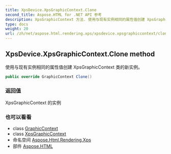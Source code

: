 ```yaml
---
title: XpsDevice.XpsGraphicContext.Clone
second_title: Aspose.HTML for .NET API 参考
description: XpsGraphicContext 方法. 使用与现有实例相同的属性值创建 XpsGraphicContext 类的新实例
type: docs
weight: 20
url: /zh/net/aspose.html.rendering.xps/xpsdevice.xpsgraphiccontext/clone/
---
```

## XpsDevice.XpsGraphicContext.Clone method

使用与现有实例相同的属性值创建 XpsGraphicContext 类的新实例。

```csharp
public override GraphicContext Clone()
```

### 返回值

XpsGraphicContext 的实例

### 也可以看看

* class [GraphicContext](../../../aspose.html.rendering/graphiccontext/)
* class [XpsGraphicContext](../)
* 命名空间 [Aspose.Html.Rendering.Xps](../../xpsdevice.xpsgraphiccontext/)
* 部件 [Aspose.HTML](../../../)


